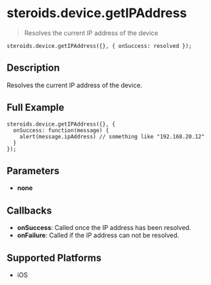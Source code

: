 steroids.device.getIPAddress
============================

  > Resolves the current IP address of the device

    steroids.device.getIPAddress({}, { onSuccess: resolved });

Description
-----------

Resolves the current IP address of the device.

Full Example
-------------

    steroids.device.getIPAddress({}, {
      onSuccess: function(message) {
        alert(message.ipAddress) // something like "192.168.20.12"
      }
    });

Parameters
----------

- __none__

Callbacks
---------

- __onSuccess__: Called once the IP address has been resolved.
- __onFailure__: Called if the IP address can not be resolved.

Supported Platforms
-------------------

- iOS
